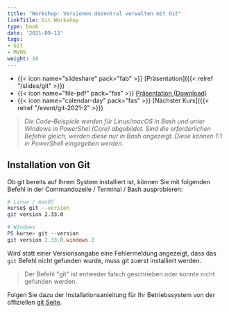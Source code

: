 ```yaml
---
title: "Workshop: Versionen dezentral verwalten mit Git"
linkTitle: Git Workshop
type: book
date: '2021-09-13'
tags:
- Git
- MVHS
weight: 10
---
```


- {{< icon name="slideshare" pack="fab" >}} [Präsentation]({{< relref "/slides/git" >}})
- {{< icon name="file-pdf" pack="fas" >}} [Präsentation (Download)](git_slides.pdf)
- {{< icon name="calendar-day" pack="fas" >}} [Nächster Kurs]({{< relref "/event/git-2021-2" >}})

> _Die Code-Beispiele werden für Linus/macOS in Bash und unter Windows in PowerShel (Core) abgebildet. Sind die erforderlichen Befehle gleich, werden diese nur in Bash angezeigt. Diese können 1:1 in PowerShell eingegeben werden._

## Installation von Git

Ob git bereits auf Ihrem System installiert ist, können Sie mit folgenden Befehl in der Commandozeile / Terminal / Bash ausprobieren:

```bash
# Linux / macOS
kurse$ git --version
git version 2.33.0 
```

```powershell
# Windows
PS kurse> git --version
git version 2.33.0.windows.2
```

Wird statt einer Versionsangabe eine Fehlermeldung angezeigt, dass das `git` Befehl nicht gefunden wurde, muss git zuerst installiert werden.

> Der Befehl "git" ist entweder falsch geschrieben oder konnte nicht gefunden werden.

Folgen Sie dazu der Installationsanleitung für Ihr Betriebssystem von der offiziellen [git Seite](https://git-scm.com/).
